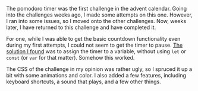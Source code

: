 The pomodoro timer was the first challenge in the advent calendar. Going into the challenges weeks ago, I made some attempts on this one. However, I ran into some issues, so I moved onto the other challenges. Now, weeks later, I have returned to this challenge and have completed it.

For one, while I was able to get the basic countdown functionality even during my first attempts, I could not seem to get the timer to pause. [The solution I found](https://inspiredwebdev.com/create-pomodoro-clock/) was to assign the timer to a variable, without using `let` or `const` (or `var` for that matter). Somehow this worked.

The CSS of the challenge in my opinion was rather ugly, so I spruced it up a bit with some animations and color. I also added a few features, including keyboard shortcuts, a sound that plays, and a few other things.
